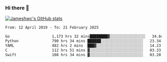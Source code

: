 ### Hi there 👋

[![Jameshwc's GitHub stats](https://github-readme-stats.vercel.app/api?username=jameshwc)](https://github.com/anuraghazra/github-readme-stats)

<!--START_SECTION:waka-->

```txt
From: 12 April 2019 - To: 21 February 2025

Go                   1,173 hrs 32 mins████████▓░░░░░░░░░░░░░░░░   34.64 %
Python               790 hrs 34 mins ██████░░░░░░░░░░░░░░░░░░░   23.34 %
YAML                 482 hrs 2 mins  ███▓░░░░░░░░░░░░░░░░░░░░░   14.23 %
C                    112 hrs 51 mins ▓░░░░░░░░░░░░░░░░░░░░░░░░   03.33 %
Swift                108 hrs 34 mins ▓░░░░░░░░░░░░░░░░░░░░░░░░   03.20 %
```

<!--END_SECTION:waka-->
